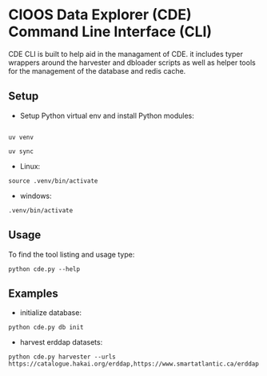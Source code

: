 

# CIOOS Data Explorer (CDE) Command Line Interface (CLI)



CDE CLI is built to help aid in the managament of CDE. it includes typer wrappers around the harvester and dbloader scripts as well as helper tools for the management of the database and redis cache. 



## Setup



- Setup Python virtual env and install Python modules:

```

uv venv

uv sync

```

- Linux:



`source .venv/bin/activate`



- windows:



`.venv/bin/activate`


## Usage


To find the tool listing and usage type:


`python cde.py --help` 

## Examples



- initialize database:

`python cde.py db init`

- harvest erddap datasets:

`python cde.py harvester --urls https://catalogue.hakai.org/erddap,https://www.smartatlantic.ca/erddap`